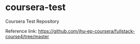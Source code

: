 # coursera-test
Coursera Test Repository

Reference link: https://github.com/jhu-ep-coursera/fullstack-course4/tree/master
